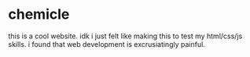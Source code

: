 # chemicle
this is a cool website.
idk i just felt like making this to test my html/css/js skills.
i found that web development is excrusiatingly painful.
